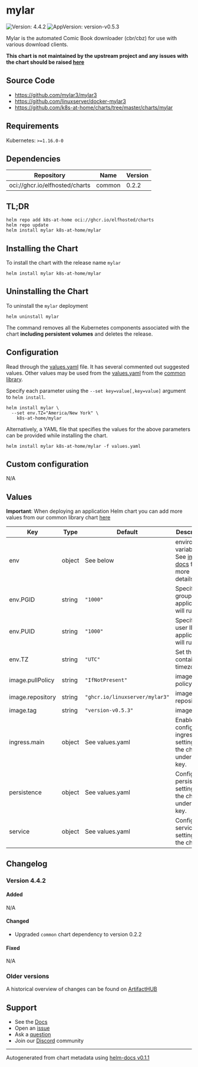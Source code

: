 # mylar

![Version: 4.4.2](https://img.shields.io/badge/Version-4.4.2-informational?style=flat-square) ![AppVersion: version-v0.5.3](https://img.shields.io/badge/AppVersion-version--v0.5.3-informational?style=flat-square)

Mylar is the automated Comic Book downloader (cbr/cbz) for use with various download clients.

**This chart is not maintained by the upstream project and any issues with the chart should be raised [here](https://github.com/k8s-at-home/charts/issues/new/choose)**

## Source Code

* <https://github.com/mylar3/mylar3>
* <https://github.com/linuxserver/docker-mylar3>
* <https://github.com/k8s-at-home/charts/tree/master/charts/mylar>

## Requirements

Kubernetes: `>=1.16.0-0`

## Dependencies

| Repository | Name | Version |
|------------|------|---------|
| oci://ghcr.io/elfhosted/charts | common | 0.2.2 |

## TL;DR

```console
helm repo add k8s-at-home oci://ghcr.io/elfhosted/charts
helm repo update
helm install mylar k8s-at-home/mylar
```

## Installing the Chart

To install the chart with the release name `mylar`

```console
helm install mylar k8s-at-home/mylar
```

## Uninstalling the Chart

To uninstall the `mylar` deployment

```console
helm uninstall mylar
```

The command removes all the Kubernetes components associated with the chart **including persistent volumes** and deletes the release.

## Configuration

Read through the [values.yaml](./values.yaml) file. It has several commented out suggested values.
Other values may be used from the [values.yaml](https://github.com/k8s-at-home/library-charts/tree/main/charts/stable/common/values.yaml) from the [common library](https://github.com/k8s-at-home/library-charts/tree/main/charts/stable/common).

Specify each parameter using the `--set key=value[,key=value]` argument to `helm install`.

```console
helm install mylar \
  --set env.TZ="America/New York" \
    k8s-at-home/mylar
```

Alternatively, a YAML file that specifies the values for the above parameters can be provided while installing the chart.

```console
helm install mylar k8s-at-home/mylar -f values.yaml
```

## Custom configuration

N/A

## Values

**Important**: When deploying an application Helm chart you can add more values from our common library chart [here](https://github.com/k8s-at-home/library-charts/tree/main/charts/stable/common)

| Key | Type | Default | Description |
|-----|------|---------|-------------|
| env | object | See below | environment variables. See [image docs](https://docs.linuxserver.io/images/docker-mylar3#environment-variables-e) for more details. |
| env.PGID | string | `"1000"` | Specify the group ID the application will run as |
| env.PUID | string | `"1000"` | Specify the user ID the application will run as |
| env.TZ | string | `"UTC"` | Set the container timezone |
| image.pullPolicy | string | `"IfNotPresent"` | image pull policy |
| image.repository | string | `"ghcr.io/linuxserver/mylar3"` | image repository |
| image.tag | string | `"version-v0.5.3"` | image tag |
| ingress.main | object | See values.yaml | Enable and configure ingress settings for the chart under this key. |
| persistence | object | See values.yaml | Configure persistence settings for the chart under this key. |
| service | object | See values.yaml | Configures service settings for the chart. |

## Changelog

### Version 4.4.2

#### Added

N/A

#### Changed

* Upgraded `common` chart dependency to version 0.2.2

#### Fixed

N/A

### Older versions

A historical overview of changes can be found on [ArtifactHUB](https://artifacthub.io/packages/helm/k8s-at-home/mylar?modal=changelog)

## Support

- See the [Docs](https://docs.k8s-at-home.com/our-helm-charts/getting-started/)
- Open an [issue](https://github.com/k8s-at-home/charts/issues/new/choose)
- Ask a [question](https://github.com/k8s-at-home/organization/discussions)
- Join our [Discord](https://discord.gg/sTMX7Vh) community

----------------------------------------------
Autogenerated from chart metadata using [helm-docs v0.1.1](https://github.com/k8s-at-home/helm-docs/releases/v0.1.1)
